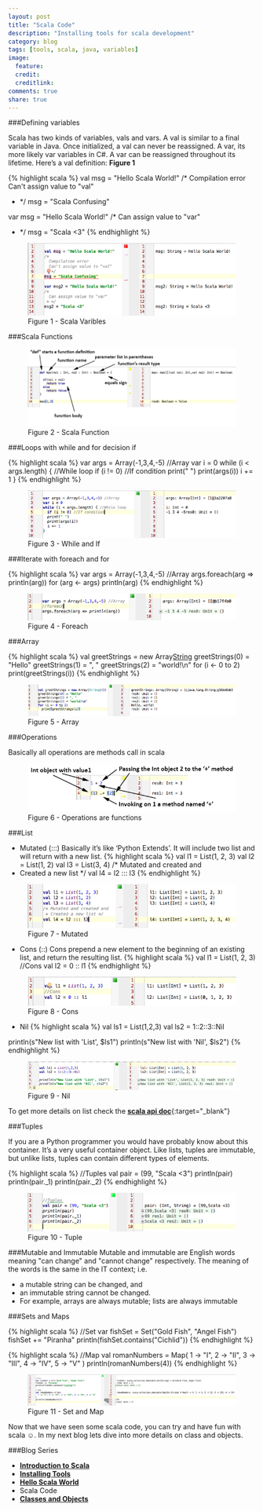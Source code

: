 ```yaml
---
layout: post
title: "Scala Code"
description: "Installing tools for scala development"
category: blog
tags: [tools, scala, java, variables]
image:
  feature:
  credit:
  creditlink:
comments: true
share: true
---
```


###Defining variables

Scala has two kinds of variables, vals and vars. A val is similar to a final variable in Java. Once initialized, a val can never be reassigned. A var, its more likely var variables in C#. A var can be reassigned throughout its lifetime. Here’s a val definition: **Figure 1**

{% highlight scala %}
 val msg = "Hello Scala World!"
/*
  Compilation error
  Can't assign value to "val"
 * */
msg = "Scala Confusing"

var msg = "Hello Scala World!"
/*
  Can assign value to "var"
 * */
msg = "Scala <3"
{% endhighlight %}

<figure>
  <a href="/blog/scala-blog-series/scala-varibles.png"><img src="/blog/scala-blog-series/scala-varibles.png" alt="image"></a>
  <figcaption>Figure 1 - Scala Varibles</figcaption>
</figure>

###Scala Functions

<figure>
  <a href="/blog/scala-blog-series/scala-funtion.png"><img src="/blog/scala-blog-series/scala-funtion.png" alt="image"></a>
  <figcaption>Figure 2 - Scala Function</figcaption>
</figure>

###Loops with while and for decision if

{% highlight scala %}
var args = Array(-1,3,4,-5) //Array
var i = 0
while (i < args.length) { //While loop
  if (i != 0) //If condition
  print(" ")
  print(args(i))
  i += 1
}
{% endhighlight %}

<figure>
  <a href="/blog/scala-blog-series/while-if.png"><img src="/blog/scala-blog-series/while-if.png" alt="image"></a>
  <figcaption>Figure 3 - While and If</figcaption>
</figure>

###Iterate with foreach and for

{% highlight scala %}
var args = Array(-1,3,4,-5) //Array
args.foreach(arg => println(arg))
for (arg <- args)
    println(arg)
{% endhighlight %}

<figure>
  <a href="/blog/scala-blog-series/scala-foreach.png"><img src="/blog/scala-blog-series/scala-foreach.png" alt="image"></a>
  <figcaption>Figure 4 - Foreach</figcaption>
</figure>

###Array

{% highlight scala %}
val greetStrings = new Array[String](3)
  greetStrings(0) = "Hello"
  greetStrings(1) = ", "
  greetStrings(2) = "world!\n"
  for (i <- 0 to 2)
    print(greetStrings(i))
{% endhighlight %}

<figure>
  <a href="/blog/scala-blog-series/scala-array.png"><img src="/blog/scala-blog-series/scala-array.png" alt="image"></a>
  <figcaption>Figure 5 - Array</figcaption>
</figure>

###Operations

Basically all operations are methods call in scala

<figure>
  <a href="/blog/scala-blog-series/scala-all-function.png"><img src="/blog/scala-blog-series/scala-all-function.png" alt="image"></a>
  <figcaption>Figure 6 - Operations are functions</figcaption>
</figure>

###List

* Mutated (:::)
Basically it’s like ‘Python Extends’. It will include two list and will return with a new list.
{% highlight scala %}
val l1 = List(1, 2, 3)
val l2 = List(1, 2)
val l3 = List(3, 4)
/* Mutated and created and
 * Created a new list */
val l4 = l2 ::: l3
{% endhighlight %}

<figure>
  <a href="/blog/scala-blog-series/scala-mutated.png"><img src="/blog/scala-blog-series/scala-mutated.png" alt="image"></a>
  <figcaption>Figure 7 - Mutated</figcaption>
</figure>

* Cons (::)
Cons prepend a new element to the beginning of an existing list, and return the resulting list.
{% highlight scala %}
val l1 = List(1, 2, 3)
//Cons
val l2 = 0 :: l1
{% endhighlight %}

<figure>
  <a href="/blog/scala-blog-series/scala-cons.png"><img src="/blog/scala-blog-series/scala-cons.png" alt="image"></a>
  <figcaption>Figure 8 - Cons</figcaption>
</figure>

* Nil
{% highlight scala %}
val ls1 = List(1,2,3)
val ls2 = 1::2::3::Nil

println(s"New list with 'List', $ls1")
println(s"New list with 'Nil', $ls2")
{% endhighlight %}

<figure>
  <a href="/blog/scala-blog-series/scala-nil.png"><img src="/blog/scala-blog-series/scala-nil.png" alt="image"></a>
  <figcaption>Figure 9 - Nil</figcaption>
</figure>

To get more details on list check the [**scala api doc**](http://www.scala-lang.org/api/current/index.html#scala.collection.immutable.List){:target="_blank"}

###Tuples

If you are a Python programmer you would have probably know about this container. It’s a very useful container object. Like lists, tuples are immutable, but unlike lists, tuples can contain different types of elements.

{% highlight scala %}
//Tuples
val pair = (99, "Scala <3")
println(pair)
println(pair._1)
println(pair._2)
{% endhighlight %}

<figure>
  <a href="/blog/scala-blog-series/scala-tuple.png"><img src="/blog/scala-blog-series/scala-tuple.png" alt="image"></a>
  <figcaption>Figure 10 - Tuple</figcaption>
</figure>

###Mutable and Immutable
Mutable and immutable are English words meaning "can change" and "cannot change" respectively. The meaning of the words is the same in the IT context; i.e.
*	a mutable string can be changed, and
*	an immutable string cannot be changed.
*	For example, arrays are always mutable; lists are always immutable

###Sets and Maps

{% highlight scala %}
//Set
var fishSet = Set("Gold Fish", "Angel Fish")
fishSet += "Piranha"
println(fishSet.contains("Cichlid"))
{% endhighlight %}


{% highlight scala %}
//Map
val romanNumbers = Map(
  1 -> "I", 2 -> "II", 3 -> "III", 4 -> "IV", 5 -> "V"
)
println(romanNumbers(4))
{% endhighlight %}

<figure>
  <a href="/blog/scala-blog-series/scala-map.png"><img src="/blog/scala-blog-series/scala-map.png" alt="image"></a>
  <figcaption>Figure 11 - Set and Map</figcaption>
</figure>

Now that we have seen some scala code, you can try and have fun with scala ☺. In my next blog lets dive into more details on class and objects.

###Blog Series
* [**Introduction to Scala**](/articles/introduction-to-scala/)
*	[**Installing Tools**](/blog/installing-tools/)
* [**Hello Scala World**](/blog/hello-scala-world/)
* Scala Code
* [**Classes and Objects**](/blog/classes-and-objects/)
